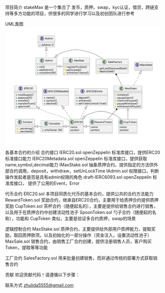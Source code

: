 项目简介
stakeMax 是一个集合了 发币，质押，swap，kyc认证，借贷，跨链支持等多方功能的项目，供很多的同学进行学习以及初创团队进行参考

UML类图
![alt text](image.png)

各基本合约的介绍
合约接口 
IERC20.sol  openZeppelin 标准库接口，提供ERC20标准接口能力
IERC20Metadata.sol  openZeppelin 标准库接口，提供获取name,symbol,decimal能力
IMaxStake.sol  抽象质押合约，提供指定的方法供外部合约调用，deposit，withdraw，setUnLockTime
IAdmin.sol  权限接口，判断操作发起者是否是具有admin权限的角色
draft-IERC6093.sol  openZeppelin 标准库接口， 提供了公用的Event，Error

代币合约
ERC20.sol   本项目同质化代币的基本合约，提供公共的合约方法能力
RewardToken.sol   奖励合约，继承自ERC20合约，主要用于给质押合约提供质押奖励
CupToken.sol    茶杯合约（随便起名的），主要是提供给销售合约进行销售，以及用于在质押合约中创建流动性池子
SpoonToken.sol   勺子合约（随便起的名称），功能和 CupToken 类似，主要是验证多合约质押，swap的场景

逻辑控制合约
MaxStake.sol   质押合约，主要提供给外部用户质押能力，提取奖励，取回质押款项。以及初始化的一部分操作（资金注入，设置流动性池子）
MaxSale.sol   销售合约，由销售工厂合约创建，提供注册销售人员，客户购买Token，提取等等功能

工厂合约
SalesFactory.sol   用来批量创建销售，而非通过传统的部署方式获取销售合约



贡献
欢迎贡献代码！请遵循以下步骤：

联系方式  zhulida5555@gmail.com